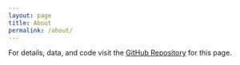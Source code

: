 ```yaml
---
layout: page
title: About
permalink: /about/
---
```


For details, data, and code visit the [GitHub Repository](https://github.com/trevortombe/alberta_eci) for this page.
